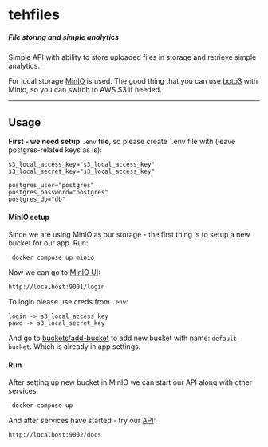 # tehfiles
##### File storing and simple analytics

Simple API with ability to store uploaded files in storage and retrieve simple analytics.

For local storage [MinIO](https://min.io/) is used. The good thing that you can use 
[boto3](https://boto3.amazonaws.com/v1/documentation/api/latest/index.html) with Minio,
so you can switch to AWS S3 if needed.

-------
## Usage

**First - we need setup** `.env` **file**, so please create `.env file with (leave postgres-related keys as is):

```
s3_local_access_key="s3_local_access_key"
s3_local_secret_key="s3_local_access_key"

postgres_user="postgres"
postgres_password="postgres"
postgres_db="db"
```

#### MinIO setup
Since we are using MinIO as our storage - the first thing is to setup a new bucket for our app.
Run:
```commandline
 docker compose up minio 
```
Now we can go to [MinIO UI](localhost:9001):

```
http://localhost:9001/login
```

To login please use creds from `.env`:
```
login -> s3_local_access_key 
pawd -> s3_local_secret_key
```

And go to [buckets/add-bucket](http://localhost:9001/buckets/add-bucket) to add new bucket with name: `default-bucket`.
Which is already in app settings. 

#### Run 

After setting up new bucket in MinIO we can start our API along with other services:

```commandline
 docker compose up
```
And after services have started - try our [API](http://localhost:9002/docs):
```
http://localhost:9002/docs
```